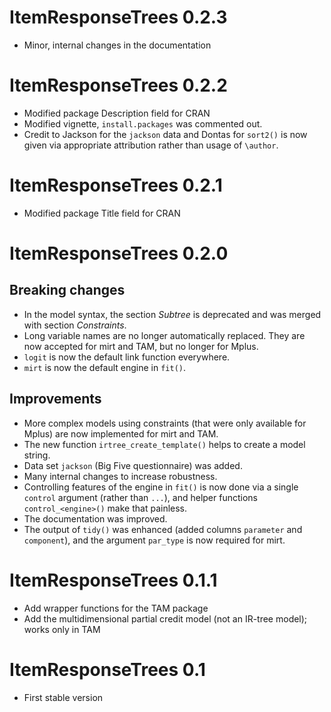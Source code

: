 # ItemResponseTrees 0.2.3

* Minor, internal changes in the documentation

# ItemResponseTrees 0.2.2

* Modified package Description field for CRAN
* Modified vignette, `install.packages` was commented out.
* Credit to Jackson for the `jackson` data and Dontas for `sort2()` is now given via appropriate attribution rather than usage of `\author`.

# ItemResponseTrees 0.2.1

* Modified package Title field for CRAN

# ItemResponseTrees 0.2.0

## Breaking changes

* In the model syntax, the section *Subtree* is deprecated and was merged with section *Constraints*.
* Long variable names are no longer automatically replaced. They are now accepted for mirt and TAM, but no longer for Mplus.
* `logit` is now the default link function everywhere.
* `mirt` is now the default engine in `fit()`.

## Improvements

* More complex models using constraints (that were only available for Mplus) are now implemented for mirt and TAM.
* The new function `irtree_create_template()` helps to create a model string.
* Data set `jackson` (Big Five questionnaire) was added.
* Many internal changes to increase robustness.
* Controlling features of the engine in `fit()` is now done via a single `control` argument (rather than `...`), and helper functions `control_<engine>()` make that painless.
* The documentation was improved.
* The output of `tidy()` was enhanced (added columns `parameter` and `component`), and the argument `par_type` is now required for mirt.

# ItemResponseTrees 0.1.1

* Add wrapper functions for the TAM package
* Add the multidimensional partial credit model (not an IR-tree model); works only in TAM

# ItemResponseTrees 0.1

* First stable version
